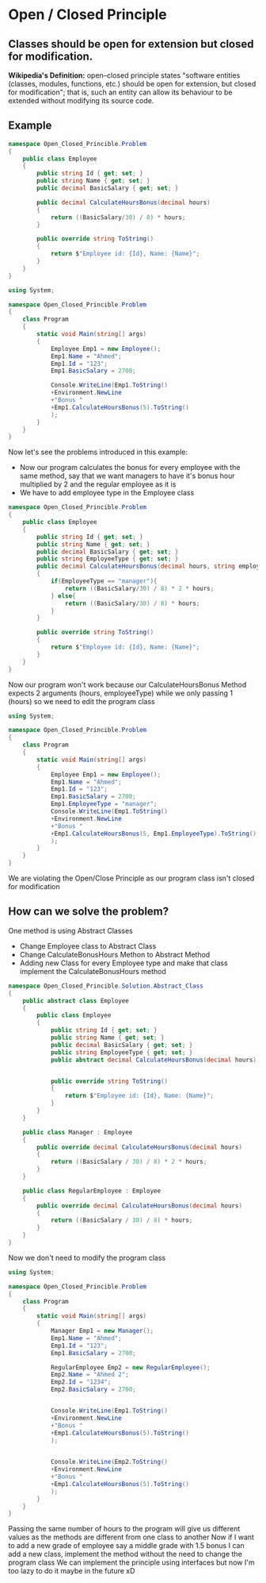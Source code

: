 # Open / Closed Principle
## Classes should be open for extension but closed for modification.

**Wikipedia's Definition:**
open–closed principle states "software entities (classes, modules, functions, etc.) should be open for extension, but closed for modification"; that is, such an entity can allow its behaviour to be extended without modifying its source code. 

## Example
```csharp
namespace Open_Closed_Princible.Problem
{
    public class Employee
    {
        public string Id { get; set; }
        public string Name { get; set; }
        public decimal BasicSalary { get; set; }

        public decimal CalculateHoursBonus(decimal hours)
        {
            return ((BasicSalary/30) / 8) * hours;
        }

        public override string ToString()
        {
            return $"Employee id: {Id}, Name: {Name}";
        }
    }
}

using System;

namespace Open_Closed_Princible.Problem
{
    class Program
    {
        static void Main(string[] args)
        {
            Employee Emp1 = new Employee();
            Emp1.Name = "Ahmed";
            Emp1.Id = "123";
            Emp1.BasicSalary = 2700;

            Console.WriteLine(Emp1.ToString()
            +Environment.NewLine
            +"Bonus "
            +Emp1.CalculateHoursBonus(5).ToString()
            );
        }
    }
}
```

Now let's see the problems introduced in this example:
- Now our program calculates the bonus for every employee with the same method, say that we want managers to have it's bonus hour multiplied by 2 and the regular employee as it is
- We have to add employee type in the Employee class

```csharp
namespace Open_Closed_Princible.Problem
{
    public class Employee
    {
        public string Id { get; set; }
        public string Name { get; set; }
        public decimal BasicSalary { get; set; }
        public string EmployeeType { get; set; }
        public decimal CalculateHoursBonus(decimal hours, string employeeType)
        {
            if(EmployeeType == "manager"){
                return ((BasicSalary/30) / 8) * 2 * hours;
            } else{
                return ((BasicSalary/30) / 8) * hours;
            }
        }

        public override string ToString()
        {
            return $"Employee id: {Id}, Name: {Name}";
        }
    }
}
```

Now our program won't work because our CalculateHoursBonus Method expects 2 arguments (hours, employeeType) while we only passing 1 (hours) so we need to edit the program class

```csharp
using System;

namespace Open_Closed_Princible.Problem
{
    class Program
    {
        static void Main(string[] args)
        {
            Employee Emp1 = new Employee();
            Emp1.Name = "Ahmed";
            Emp1.Id = "123";
            Emp1.BasicSalary = 2700;
            Emp1.EmployeeType = "manager";
            Console.WriteLine(Emp1.ToString()
            +Environment.NewLine
            +"Bonus "
            +Emp1.CalculateHoursBonus(5, Emp1.EmployeeType).ToString()
            );
        }
    }
}
```
We are violating the Open/Close Principle as our program class isn't closed for modification

## How can we solve the problem?

One method is using Abstract Classes
- Change Employee class to Abstract Class
- Change CalculateBonusHours Methon to Abstract Method
- Adding new Class for every Employee type and make that class implement the CalculateBonusHours method

```csharp
namespace Open_Closed_Princible.Solution.Abstract_Class
{
    public abstract class Employee
    {
        public class Employee
        {
            public string Id { get; set; }
            public string Name { get; set; }
            public decimal BasicSalary { get; set; }
            public string EmployeeType { get; set; }
            public abstract decimal CalculateHoursBonus(decimal hours);


            public override string ToString()
            {
                return $"Employee id: {Id}, Name: {Name}";
            }
        }
    }

    public class Manager : Employee
    {
        public override decimal CalculateHoursBonus(decimal hours)
        {
            return ((BasicSalary / 30) / 8) * 2 * hours;
        }
    }

    public class RegularEmployee : Employee
    {
        public override decimal CalculateHoursBonus(decimal hours)
        {
            return ((BasicSalary / 30) / 8) * hours;
        }
    }
}
```

Now we don't need to modify the program class

```csharp
using System;

namespace Open_Closed_Princible.Problem
{
    class Program
    {
        static void Main(string[] args)
        {
            Manager Emp1 = new Manager();
            Emp1.Name = "Ahmed";
            Emp1.Id = "123";
            Emp1.BasicSalary = 2700;

            RegularEmployee Emp2 = new RegularEmployee();
            Emp2.Name = "Ahmed 2";
            Emp2.Id = "1234";
            Emp2.BasicSalary = 2700;


            Console.WriteLine(Emp1.ToString()
            +Environment.NewLine
            +"Bonus "
            +Emp1.CalculateHoursBonus(5).ToString()
            );

            
            Console.WriteLine(Emp2.ToString()
            +Environment.NewLine
            +"Bonus "
            +Emp1.CalculateHoursBonus(5).ToString()
            );
        }
    }
}
```

Passing the same number of hours to the program will give us different values as the methods are different from one class to another
Now if I want to add a new grade of employee say a middle grade with 1.5 bonus I can add a new class, implement the method without the need to change the program class
We can implement the principle using interfaces but now I'm too lazy to do it maybe in the future xD